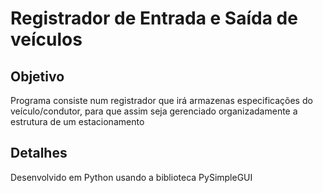 # Registrador de Entrada e Saída de veículos
## Objetivo
Programa consiste num registrador que irá armazenas especificações do veículo/condutor, para que assim seja gerenciado organizadamente a estrutura de um estacionamento

## Detalhes
Desenvolvido em Python usando a biblioteca PySimpleGUI
